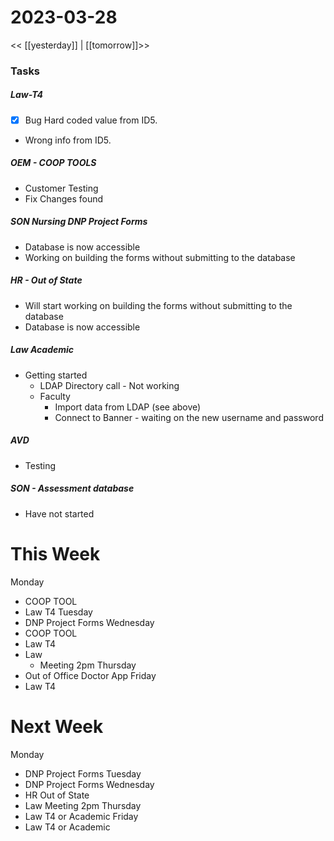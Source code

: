 # 2023-03-28
<< [[yesterday]] | [[tomorrow]]>>
### Tasks
##### Law-T4 
- [x] Bug Hard coded value from ID5.
- Wrong info from ID5.

##### OEM - COOP TOOLS
- Customer Testing 
- Fix Changes found

##### SON Nursing DNP Project Forms
- Database is now accessible
- Working on building the forms without submitting to the database

##### HR - Out of State
- Will start working on building the forms without submitting to the database
- Database  is now accessible

##### Law Academic 
- Getting started
  - LDAP Directory call - Not working
  - Faculty
    - Import data from LDAP (see above)
    - Connect to Banner - waiting on the new username and password

##### AVD 
- Testing

##### SON - Assessment database 
- Have not started




# This Week
Monday 
- COOP TOOL
- Law T4
Tuesday 
- DNP Project Forms
Wednesday 
- COOP TOOL
- Law T4
- Law  
  - Meeting 2pm
Thursday 
- Out of Office Doctor App
Friday 
- Law T4 

# Next Week
Monday 
- DNP Project Forms
Tuesday 
- DNP Project Forms
Wednesday 
- HR Out of State
- Law  Meeting 2pm
Thursday 
- Law T4 or Academic
Friday 
- Law T4  or Academic





